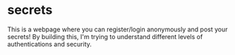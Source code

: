 # secrets
This is a webpage where you can register/login anonymously and post your secrets!
By building this, I'm trying to understand different levels of authentications and security.
